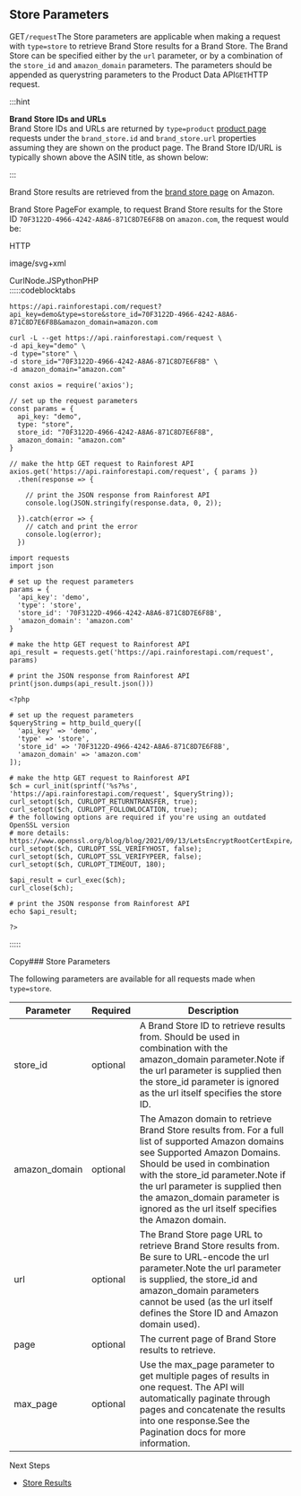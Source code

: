 Store Parameters
----------------

GET`/request`The Store parameters are applicable when making a request with `type=store` to retrieve Brand Store results for a Brand Store. The Brand Store can be specified either by the `url` parameter, or by a combination of the `store_id` and `amazon_domain` parameters. The parameters should be appended as querystring parameters to the Product Data API`GET`HTTP request.

  
:::hint



**Brand Store IDs and URLs**  
Brand Store IDs and URLs are returned by `type=product` [product page](/docs/product-data-api/results/product) requests under the `brand_store.id` and `brand_store.url` properties assuming they are shown on the product page. The Brand Store ID/URL is typically shown above the ASIN title, as shown below:  
  
![]()  
:::

Brand Store results are retrieved from the [brand store page](https://www.amazon.com/stores/page/70F3122D-4966-4242-A8A6-871C8D7E6F8B) on Amazon.

![]()Brand Store PageFor example, to request Brand Store results for the Store ID `70F3122D-4966-4242-A8A6-871C8D7E6F8B` on `amazon.com`, the request would be:



HTTP



image/svg+xml
































CurlNode.JSPythonPHP  
:::::codeblocktabs


```
https://api.rainforestapi.com/request?api_key=demo&type=store&store_id=70F3122D-4966-4242-A8A6-871C8D7E6F8B&amazon_domain=amazon.com
```

```
curl -L --get https://api.rainforestapi.com/request \
-d api_key="demo" \
-d type="store" \
-d store_id="70F3122D-4966-4242-A8A6-871C8D7E6F8B" \
-d amazon_domain="amazon.com"
```

```
const axios = require('axios');

// set up the request parameters
const params = {
  api_key: "demo",
  type: "store",
  store_id: "70F3122D-4966-4242-A8A6-871C8D7E6F8B",
  amazon_domain: "amazon.com"
}

// make the http GET request to Rainforest API
axios.get('https://api.rainforestapi.com/request', { params })
  .then(response => {

    // print the JSON response from Rainforest API
    console.log(JSON.stringify(response.data, 0, 2));

  }).catch(error => {
    // catch and print the error
    console.log(error);
  })
```

```
import requests
import json

# set up the request parameters
params = {
  'api_key': 'demo',
  'type': 'store',
  'store_id': '70F3122D-4966-4242-A8A6-871C8D7E6F8B',
  'amazon_domain': 'amazon.com'
}

# make the http GET request to Rainforest API
api_result = requests.get('https://api.rainforestapi.com/request', params)

# print the JSON response from Rainforest API
print(json.dumps(api_result.json()))
```

```
<?php
      
# set up the request parameters
$queryString = http_build_query([
  'api_key' => 'demo',
  'type' => 'store',
  'store_id' => '70F3122D-4966-4242-A8A6-871C8D7E6F8B',
  'amazon_domain' => 'amazon.com'
]);

# make the http GET request to Rainforest API
$ch = curl_init(sprintf('%s?%s', 'https://api.rainforestapi.com/request', $queryString));
curl_setopt($ch, CURLOPT_RETURNTRANSFER, true);
curl_setopt($ch, CURLOPT_FOLLOWLOCATION, true);
# the following options are required if you're using an outdated OpenSSL version
# more details: https://www.openssl.org/blog/blog/2021/09/13/LetsEncryptRootCertExpire/
curl_setopt($ch, CURLOPT_SSL_VERIFYHOST, false);
curl_setopt($ch, CURLOPT_SSL_VERIFYPEER, false);
curl_setopt($ch, CURLOPT_TIMEOUT, 180);

$api_result = curl_exec($ch);
curl_close($ch);

# print the JSON response from Rainforest API
echo $api_result;

?>
```
  
:::::

Copy### Store Parameters

The following parameters are available for all requests made when `type=store`.

| Parameter | Required | Description |
| --- | --- | --- |
| store\_id | optional | A Brand Store ID to retrieve results from. Should be used in combination with the amazon\_domain parameter.Note if the url parameter is supplied then the store\_id parameter is ignored as the url itself specifies the store ID. |
| amazon\_domain | optional | The Amazon domain to retrieve Brand Store results from. For a full list of supported Amazon domains see Supported Amazon Domains. Should be used in combination with the store\_id parameter.Note if the url parameter is supplied then the amazon\_domain parameter is ignored as the url itself specifies the Amazon domain. |
| url | optional | The Brand Store page URL to retrieve Brand Store results from. Be sure to URL-encode the url parameter.Note the url parameter is supplied, the store\_id and amazon\_domain parameters cannot be used (as the url itself defines the Store ID and Amazon domain used). |
| page | optional | The current page of Brand Store results to retrieve. |
| max\_page | optional | Use the max\_page parameter to get multiple pages of results in one request. The API will automatically paginate through pages and concatenate the results into one response.See the Pagination docs for more information. |
Next Steps

* [Store Results](/docs/product-data-api/results/store)
